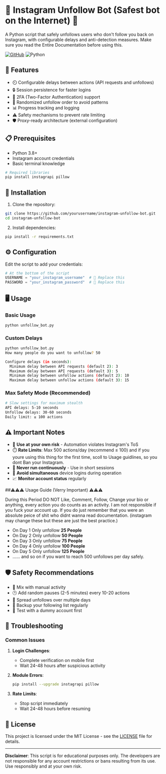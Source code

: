 # 🤖 Instagram Unfollow Bot (Safest bot on the Internet) 🔄

A Python script that safely unfollows users who don't follow you back on Instagram, with configurable delays and anti-detection measures. Make sure you read the Entire Documentation before using this.

[![GitHub](https://img.shields.io/github/license/dyrok/unfollow-non-followers?color=blue)](LICENSE)
![Python](https://img.shields.io/badge/Python-3.8%2B-blue)

## 🌟 Features

- ⏲️ Configurable delays between actions (API requests and unfollows)
- 🔒 Session persistence for faster logins
- 📲 2FA (Two-Factor Authentication) support
- 🎲 Randomized unfollow order to avoid patterns
- 📊 Progress tracking and logging
- ⚠️ Safety mechanisms to prevent rate limiting
- 🛡️ Proxy-ready architecture (external configuration)

## 📋 Prerequisites

- Python 3.8+
- Instagram account credentials
- Basic terminal knowledge

```bash
# Required libraries
pip install instagrapi pillow
```

## 🚀 Installation

1. Clone the repository:
```bash
git clone https://github.com/yourusername/instagram-unfollow-bot.git
cd instagram-unfollow-bot
```

2. Install dependencies:
```bash
pip install -r requirements.txt
```

## ⚙️ Configuration

Edit the script to add your credentials:
```python
# At the bottom of the script
USERNAME = "your_instagram_username"  # 🚨 Replace this
PASSWORD = "your_instagram_password"  # 🚨 Replace this
```

## 🖥️ Usage

### Basic Usage
```bash
python unfollow_bot.py
```

### Custom Delays
```bash
python unfollow_bot.py
How many people do you want to unfollow? 50

Configure delays (in seconds):
  Minimum delay between API requests (default 2): 3
  Maximum delay between API requests (default 3): 5
  Minimum delay between unfollow actions (default 2): 10
  Maximum delay between unfollow actions (default 3): 15
```

### Max Safety Mode (Recommended)
```bash
# Slow settings for maximum stealth
API delays: 5-10 seconds
Unfollow delays: 30-60 seconds
Daily limit: ≤ 100 actions
```

## ⚠️ Important Notes

- 🔞 **Use at your own risk** - Automation violates Instagram's ToS
- ⏱️ **Rate Limits**: Max 500 actions/day (recommend ≤ 100) and if you youre using this thing for the first time, scoll to Usage guidlines, so you dont Ban your Instagram.
- 🛑 **Never run continuously** - Use in short sessions
- 📴 **Avoid simultaneous** device logins during operation
- 📈 **Monitor account status** regularly

##⚠️⚠️⚠️ Usage Guide (Verry Important) ⚠️⚠️⚠️

During this Period DO NOT Like, Comment, Follow,  Change your bio or anything, every action you do counts as an activity. I am not responsible if you fuck your account up. If you do just remember that you were an absolute peice of shit who didnt wanna read documentation. (instagram may change these but these are just the best practice.)
   - On Day 1 Only unfollow **25 People**
   - On Day 2 Only unfollow **50 People**
   - On Day 3 Only unfollow **75 People**
   - On Day 4 Only unfollow **100 People**
   - On Day 5 Only unfollow **125 People**
   - ...... and so on if you want to reach 500 unfollows per day safely.

## 🛡️ Safety Recommendations

- 🔄 Mix with manual activity
- 🕒 Add random pauses (2-5 minutes) every 10-20 actions
- 📆 Spread unfollows over multiple days
- 💾 Backup your following list regularly
- 🧪 Test with a dummy account first

## 🐛 Troubleshooting

### Common Issues
1. **Login Challenges**:
   - Complete verification on mobile first
   - Wait 24-48 hours after suspicious activity

2. **Module Errors**:
   ```bash
   pip install --upgrade instagrapi pillow
   ```

3. **Rate Limits**:
   - Stop script immediately
   - Wait 24-48 hours before resuming

## 📄 License
This project is licensed under the MIT License - see the [LICENSE](LICENSE) file for details.

---

**Disclaimer**: This script is for educational purposes only. The developers are not responsible for any account restrictions or bans resulting from its use. Use responsibly and at your own risk.

